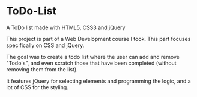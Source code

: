 # ToDo-List
A ToDo list made with HTML5, CSS3 and jQuery

This project is part of a Web Development course I took. This part focuses specifically on CSS and jQuery.

The goal was to create a todo list where the user can add and remove "Todo's", and even scratch those that have been completed (without removing them from the list).

It features jQuery for selecting elements and programming the logic, and a lot of CSS for the styling.
